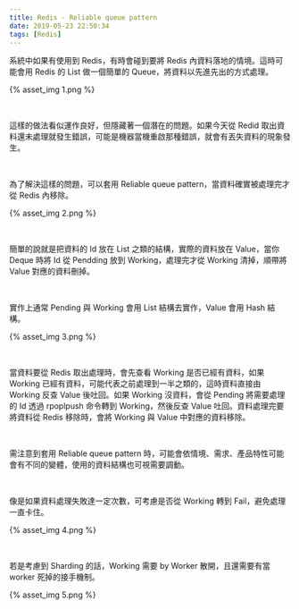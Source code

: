 ```yaml
---
title: Redis - Reliable queue pattern
date: 2019-05-23 22:50:34
tags: [Redis]
---
```


系統中如果有使用到 Redis，有時會碰到要將 Redis 內資料落地的情境。這時可能會用 Redis 的 List 做一個簡單的 Queue，將資料以先進先出的方式處理。    

<!-- More -->

{% asset_img 1.png %}

<br/>


這樣的做法看似運作良好，但隱藏著一個潛在的問題。如果今天從 Redid 取出資料還未處理就發生錯誤，可能是機器當機重啟那種錯誤，就會有丟失資料的現象發生。  

<br/>


為了解決這樣的問題，可以套用 Reliable queue pattern，當資料確實被處理完才從 Redis 內移除。  

{% asset_img 2.png %}

<br/>


簡單的說就是把資料的 Id 放在 List 之類的結構，實際的資料放在 Value，當你 Deque 時將 Id 從 Pendding 放到 Working，處理完才從 Working 清掉，順帶將 Value 對應的資料刪掉。  

<br/>


實作上通常 Pending 與 Working 會用 List 結構去實作，Value 會用 Hash 結構。  

{% asset_img 3.png %}

<br/>


當資料要從 Redis 取出處理時，會先查看 Working 是否已經有資料，如果 Working 已經有資料，可能代表之前處理到一半之類的，這時資料直接由 Working 反查 Value 後吐回。如果 Working 沒資料，會從 Pending 將需要處理的 Id 透過 rpoplpush 命令轉到 Working，然後反查 Value 吐回。資料處理完要將資料從 Redis 移除時，會將 Working 與 Value 中對應的資料移除。  

<br/>


需注意到套用 Reliable queue pattern 時，可能會依情境、需求、產品特性可能會有不同的變體，使用的資料結構也可視需要調動。    

<br/>


像是如果資料處理失敗達一定次數，可考慮是否從 Working 轉到 Fail，避免處理一直卡住。  

{% asset_img 4.png %}

</br>


若是考慮到 Sharding 的話，Working 需要 by Worker 散開，且還需要有當 worker 死掉的接手機制。  

{% asset_img 5.png %}
